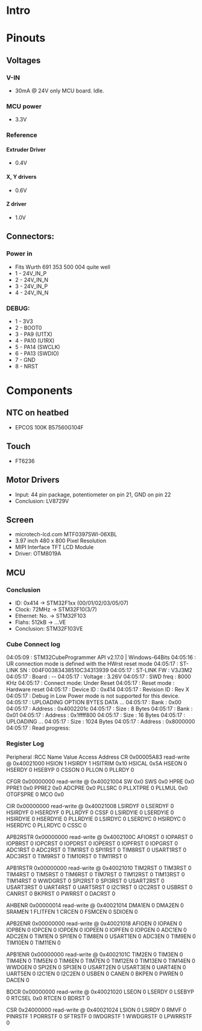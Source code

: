 # Intro


# Pinouts
## Voltages
### V-IN 
 - 30mA @ 24V only MCU board. Idle.

### MCU power
 - 3.3V

### Reference
#### Extruder Driver
 - 0.4V

#### X, Y drivers
 - 0.6V

#### Z driver
 - 1.0V

## Connectors:

### Power in
- Fits Wurth 691 353 500 004 quite well
- 1 - 24V_IN_P
- 2 - 24V_IN_N
- 3 - 24V_IN_P 
- 4 - 24V_IN_N

### DEBUG:
- 1 - 3V3
- 2 - BOOT0
- 3 - PA9 (U1TX)
- 4 - PA10 (U1RX)
- 5 - PA14 (SWCLK)
- 6 - PA13 (SWDIO)
- 7 - GND
- 8 - NRST

# Components

## NTC on heatbed
 - EPCOS 100K B57560G104F

## Touch
 - FT6236

## Motor Drivers
 - Input: 44 pin package, potentiometer on pin 21, GND on pin 22
 - Conclusion: LV8729V

## Screen
 - microtech-lcd.com MTF0397SWI-06XBL
 - 3.97 inch 480 x 800 Pixel Resolution
 - MIPI Interface TFT LCD Module
 - Driver: OTM8019A

## MCU
### Conclusion
 - ID: 0x414 -> STM32F1xx (00/01/02/03/05/07)
 - Clock: 72MHz -> STM32F10(3/7)
 - Ethernet: No. -> STM32F103
 - Flahs: 512kB -> ...VE
 - Conclusion: STM32F103VE



### Cube Connect log
  04:05:09 : STM32CubeProgrammer API v2.17.0 | Windows-64Bits 
  04:05:16 : UR connection mode is defined with the HWrst reset mode
  04:05:17 : ST-LINK SN  : 004F00383438510C34313939
  04:05:17 : ST-LINK FW  : V3J3M2
  04:05:17 : Board       : --
  04:05:17 : Voltage     : 3.26V
  04:05:17 : SWD freq    : 8000 KHz
  04:05:17 : Connect mode: Under Reset
  04:05:17 : Reset mode  : Hardware reset
  04:05:17 : Device ID   : 0x414
  04:05:17 : Revision ID : Rev X
  04:05:17 : Debug in Low Power mode is not supported for this device.
  04:05:17 : UPLOADING OPTION BYTES DATA ...
  04:05:17 :   Bank          : 0x00
  04:05:17 :   Address       : 0x4002201c
  04:05:17 :   Size          : 8 Bytes
  04:05:17 :   Bank          : 0x01
  04:05:17 :   Address       : 0x1ffff800
  04:05:17 :   Size          : 16 Bytes
  04:05:17 : UPLOADING ...
  04:05:17 :   Size          : 1024 Bytes
  04:05:17 :   Address       : 0x8000000
  04:05:17 : Read progress:

### Register Log
Peripheral :RCC
Name	Value	Access	Address
CR	0x00005A83	read-write	@ 0x40021000
 HSION	1
 HSIRDY	1
 HSITRIM	0x10
 HSICAL	0x5A
 HSEON	0
 HSERDY	0
 HSEBYP	0
 CSSON	0
 PLLON	0
 PLLRDY	0

CFGR	0x00000000	read-write	@ 0x40021004
 SW	0x0
 SWS	0x0
 HPRE	0x0
 PPRE1	0x0
 PPRE2	0x0
 ADCPRE	0x0
 PLLSRC	0
 PLLXTPRE	0
 PLLMUL	0x0
 OTGFSPRE	0
 MCO	0x0

CIR	0x00000000	read-write	@ 0x40021008
 LSIRDYF	0
 LSERDYF	0
 HSIRDYF	0
 HSERDYF	0
 PLLRDYF	0
 CSSF	0
 LSIRDYIE	0
 LSERDYIE	0
 HSIRDYIE	0
 HSERDYIE	0
 PLLRDYIE	0
 LSIRDYC	0
 LSERDYC	0
 HSIRDYC	0
 HSERDYC	0
 PLLRDYC	0
 CSSC	0

APB2RSTR	0x00000000	read-write	@ 0x4002100C
 AFIORST	0
 IOPARST	0
 IOPBRST	0
 IOPCRST	0
 IOPDRST	0
 IOPERST	0
 IOPFRST	0
 IOPGRST	0
 ADC1RST	0
 ADC2RST	0
 TIM1RST	0
 SPI1RST	0
 TIM8RST	0
 USART1RST	0
 ADC3RST	0
 TIM9RST	0
 TIM10RST	0
 TIM11RST	0

APB1RSTR	0x00000000	read-write	@ 0x40021010
 TIM2RST	0
 TIM3RST	0
 TIM4RST	0
 TIM5RST	0
 TIM6RST	0
 TIM7RST	0
 TIM12RST	0
 TIM13RST	0
 TIM14RST	0
 WWDGRST	0
 SPI2RST	0
 SPI3RST	0
 USART2RST	0
 USART3RST	0
 UART4RST	0
 UART5RST	0
 I2C1RST	0
 I2C2RST	0
 USBRST	0
 CANRST	0
 BKPRST	0
 PWRRST	0
 DACRST	0

AHBENR	0x00000014	read-write	@ 0x40021014
 DMA1EN	0
 DMA2EN	0
 SRAMEN	1
 FLITFEN	1
 CRCEN	0
 FSMCEN	0
 SDIOEN	0

APB2ENR	0x00000000	read-write	@ 0x40021018
 AFIOEN	0
 IOPAEN	0
 IOPBEN	0
 IOPCEN	0
 IOPDEN	0
 IOPEEN	0
 IOPFEN	0
 IOPGEN	0
 ADC1EN	0
 ADC2EN	0
 TIM1EN	0
 SPI1EN	0
 TIM8EN	0
 USART1EN	0
 ADC3EN	0
 TIM9EN	0
 TIM10EN	0
 TIM11EN	0

APB1ENR	0x00000000	read-write	@ 0x4002101C
 TIM2EN	0
 TIM3EN	0
 TIM4EN	0
 TIM5EN	0
 TIM6EN	0
 TIM7EN	0
 TIM12EN	0
 TIM13EN	0
 TIM14EN	0
 WWDGEN	0
 SPI2EN	0
 SPI3EN	0
 USART2EN	0
 USART3EN	0
 UART4EN	0
 UART5EN	0
 I2C1EN	0
 I2C2EN	0
 USBEN	0
 CANEN	0
 BKPEN	0
 PWREN	0
 DACEN	0

BDCR	0x00000000	read-write	@ 0x40021020
 LSEON	0
 LSERDY	0
 LSEBYP	0
 RTCSEL	0x0
 RTCEN	0
 BDRST	0

CSR	0x24000000	read-write	@ 0x40021024
 LSION	0
 LSIRDY	0
 RMVF	0
 PINRSTF	1
 PORRSTF	0
 SFTRSTF	0
 IWDGRSTF	1
 WWDGRSTF	0
 LPWRRSTF	0






